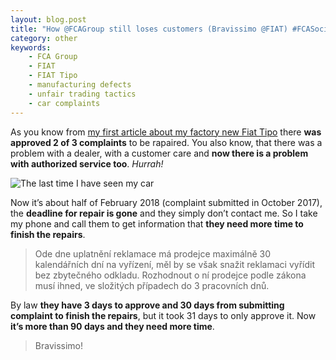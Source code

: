 ```yaml
---
layout: blog.post
title: "How @FCAGroup still loses customers (Bravissimo @FIAT) #FCASocialConnect"
category: other
keywords:
    - FCA Group
    - FIAT
    - FIAT Tipo
    - manufacturing defects
    - unfair trading tactics
    - car complaints
---
```


As you know from [my first article about my factory new Fiat Tipo](/notes/2017/12/03/how-fca-group-lost-customer-in-six-months-bravissimo-fiat.html) there **was approved 2 of 3 complaints** to be rapaired.
You also know, that there was a problem with a dealer, with a customer care and **now there is a problem with authorized service too**.
*Hurrah!* 

![The last time I have seen my car](/notes/data/fiat-tipo/good-bye.jpg)

Now it’s about half of February 2018 (complaint submitted in October 2017), the **deadline for repair is gone** and they simply don’t contact me.
So I take my phone and call them to get information that **they need more time to finish the repairs**. 

> Ode dne uplatnění reklamace má prodejce maximálně 30 kalendářních dní na vyřízení, měl by se však snažit reklamaci vyřídit bez zbytečného odkladu.
> Rozhodnout o ní prodejce podle zákona musí ihned, ve složitých případech do 3 pracovních dnů.

By law **they have 3 days to approve and 30 days from submitting complaint to finish the repairs**, but it took 31 days to only approve it.
Now **it’s more than 90 days and they need more time**.

> Bravissimo! 
